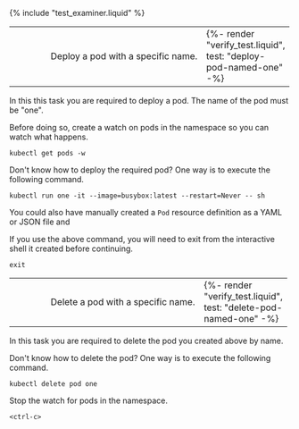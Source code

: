 {% include "test_examiner.liquid" %}

<table class="table mb-0">
  <tbody>
    <tr>
      <td width="50px"><span class="fas fa-tasks"></span></td>
      <td>Deploy a pod with a specific name.</td>
      <td width="50px">{%- render "verify_test.liquid", test: "deploy-pod-named-one" -%}</td>
    </tr>
  </tbody>
</table>

In this this task you are required to deploy a pod. The name of the pod must be "one".

Before doing so, create a watch on pods in the namespace so you can watch what happens.

```execute-2
kubectl get pods -w
```

Don't know how to deploy the required pod? One way is to execute the following command.

```execute
kubectl run one -it --image=busybox:latest --restart=Never -- sh
```

You could also have manually created a ``Pod`` resource definition as a YAML or JSON file and

If you use the above command, you will need to exit from the interactive shell it created before continuing.

```execute
exit
```

<table class="table mb-0">
  <tbody>
    <tr>
      <td width="50px"><span class="fas fa-tasks"></span></td>
      <td>Delete a pod with a specific name.</td>
      <td width="50px">{%- render "verify_test.liquid", test: "delete-pod-named-one" -%}</td>
    </tr>
  </tbody>
</table>

In this task you are required to delete the pod you created above by name.

Don't know how to delete the pod? One way is to execute the following command.

```execute
kubectl delete pod one
```

Stop the watch for pods in the namespace.

```execute-2
<ctrl-c>
```
